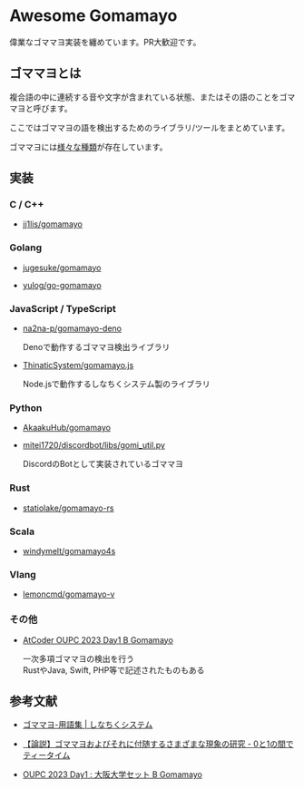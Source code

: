 # Awesome Gomamayo

偉業なゴママヨ実装を纏めています。PR大歓迎です。

## ゴママヨとは

複合語の中に連続する音や文字が含まれている状態、またはその語のことをゴママヨと呼びます。

ここではゴママヨの語を検出するためのライブラリ/ツールをまとめています。

ゴママヨには[様々な種類](https://3qua9la-notebook.hatenablog.com/entry/2021/04/10/220317)が存在しています。

## 実装

### C / C++

- [jj1lis/gomamayo](https://github.com/jj1lis/gomamayo)

### Golang

- [jugesuke/gomamayo](https://github.com/jugesuke/gomamayo)

- [yulog/go-gomamayo](https://github.com/yulog/go-gomamayo)

### JavaScript / TypeScript

- [na2na-p/gomamayo-deno](https://github.com/na2na-p/gomamayo-deno)

  Denoで動作するゴママヨ検出ライブラリ

- [ThinaticSystem/gomamayo.js](https://github.com/ThinaticSystem/gomamayo.js)

  Node.jsで動作するしなちくシステム製のライブラリ

### Python

- [AkaakuHub/gomamayo](https://github.com/AkaakuHub/gomamayo)

- [mitei1720/discordbot/libs/gomi_util.py](https://github.com/mitei1720/discordbot/blob/6c957d489da6970b8264e049a79adefed7c9698d/libs/goma_util.py#L13)

  DiscordのBotとして実装されているゴママヨ

### Rust

- [statiolake/gomamayo-rs](https://github.com/statiolake/gomamayo-rs)

### Scala

- [windymelt/gomamayo4s](https://github.com/windymelt/gomamayo4s)

### Vlang

- [lemoncmd/gomamayo-v](https://github.com/lemoncmd/gomamayo-v)

### その他

- [AtCoder OUPC 2023 Day1 B Gomamayo](https://atcoder.jp/contests/oupc2023-day1/submissions?f.LanguageName=&f.Status=AC&f.Task=oupc2023_day1_b&f.User=&page=1)

  一次多項ゴママヨの検出を行う  
  RustやJava, Swift, PHP等で記述されたものもある

## 参考文献

- [ゴママヨ\-用語集 \| しなちくシステム](https://thinaticsystem.com/glossary/gomamayo)

- [【論説】ゴママヨおよびそれに付随するさまざまな現象の研究 - 0と1の間でティータイム](https://3qua9la-notebook.hatenablog.com/entry/2021/04/10/220317)

- [OUPC 2023 Day1 : 大阪大学セット B Gomamayo](https://atcoder.jp/contests/oupc2023-day1/tasks/oupc2023_day1_b)
